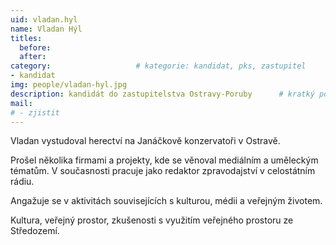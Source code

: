 ```yaml
---
uid: vladan.hyl
name: Vladan Hýl
titles:
  before: 
  after: 
category:                 	# kategorie: kandidat, pks, zastupitel
- kandidat 
img: people/vladan-hyl.jpg
description: kandidát do zastupitelstva Ostravy-Poruby   	# kratký popis, max 160 znaků
mail:
# - zjistit
---
```


Vladan vystudoval herectví na Janáčkově konzervatoři v Ostravě.

Prošel několika firmami a projekty, kde se věnoval mediálním a uměleckým tématům. V současnosti pracuje jako redaktor zpravodajství v celostátním rádiu.

Angažuje se v aktivitách souvisejících s kulturou, médii a veřejným životem. 

Kultura, veřejný prostor, zkušenosti s využitím veřejného prostoru ze Středozemí. 
